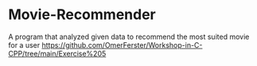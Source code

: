 # Movie-Recommender
A program that analyzed given data to recommend the most suited movie for a user
https://github.com/OmerFerster/Workshop-in-C-CPP/tree/main/Exercise%205
